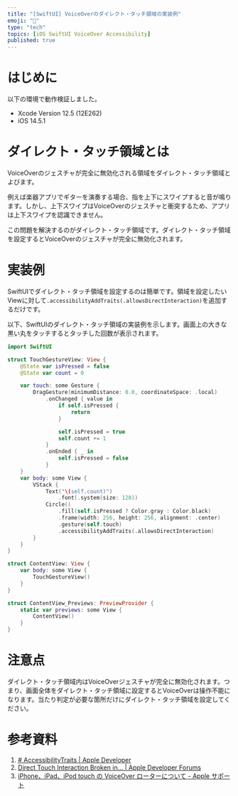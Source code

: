 ```yaml
---
title: "[SwiftUI] VoiceOverのダイレクト・タッチ領域の実装例"
emoji: "🐙"
type: "tech"
topics: [iOS SwiftUI VoiceOver Accessibility]
published: true
---
```

# はじめに

以下の環境で動作検証しました。

- Xcode Version 12.5 (12E262)
- iOS 14.5.1

# ダイレクト・タッチ領域とは

VoiceOverのジェスチャが完全に無効化される領域をダイレクト・タッチ領域とよびます。

例えば楽器アプリでギターを演奏する場合、指を上下にスワイプすると音が鳴ります。しかし、上下スワイプはVoiceOverのジェスチャと衝突するため、アプリは上下スワイプを認識できません。

この問題を解決するのがダイレクト・タッチ領域です。ダイレクト・タッチ領域を設定するとVoiceOverのジェスチャが完全に無効化されます。

# 実装例

SwiftUIでダイレクト・タッチ領域を設定するのは簡単です。領域を設定したいViewに対して`.accessibilityAddTraits(.allowsDirectInteraction)`を追加するだけです。

以下、SwiftUIのダイレクト・タッチ領域の実装例を示します。画面上の大きな黒い丸をタッチするとタッチした回数が表示されます。

```swift
import SwiftUI

struct TouchGestureView: View {
    @State var isPressed = false
    @State var count = 0

    var touch: some Gesture {
        DragGesture(minimumDistance: 0.0, coordinateSpace: .local)
            .onChanged { value in
                if self.isPressed {
                    return
                }

                self.isPressed = true
                self.count += 1
            }
            .onEnded { _ in
                self.isPressed = false
            }
    }
    var body: some View {
        VStack {
            Text("\(self.count)")
                .font(.system(size: 128))
            Circle()
                .fill(self.isPressed ? Color.gray : Color.black)
                .frame(width: 256, height: 256, alignment: .center)
                .gesture(self.touch)
                .accessibilityAddTraits(.allowsDirectInteraction)
        }
    }
}

struct ContentView: View {
    var body: some View {
        TouchGestureView()
    }
}

struct ContentView_Previews: PreviewProvider {
    static var previews: some View {
        ContentView()
    }
}
```

# 注意点

ダイレクト・タッチ領域内はVoiceOverジェスチャが完全に無効化されます。つまり、画面全体をダイレクト・タッチ領域に設定するとVoiceOverは操作不能になります。当たり判定が必要な箇所だけにダイレクト・タッチ領域を設定してください。

# 参考資料

1. [# AccessibilityTraits | Apple Developer](https://developer.apple.com/documentation/swiftui/accessibilitytraits)
1. [Direct Touch Interaction Broken in… | Apple Developer Forums](https://developer.apple.com/forums/thread/663529)
1. [iPhone、iPad、iPod touch の VoiceOver ローターについて - Apple サポート](https://support.apple.com/ja-jp/HT204783)
